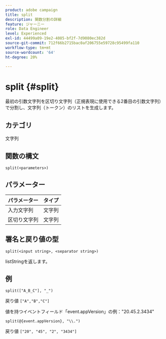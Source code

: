 ```yaml
---
product: adobe campaign
title: split
description: 関数分割の詳細
feature: ジャーニー
role: Data Engineer
level: Experienced
exl-id: 44499a09-19e2-4085-bf2f-7d9080ec382d
source-git-commit: 712f66b2715bac0af206755e59728c95499fa110
workflow-type: tm+mt
source-wordcount: '64'
ht-degree: 20%

---
```


# split {#split}

最初の引数文字列を区切り文字列（正規表現に使用できる2番目の引数文字列）で分割し、文字列（トークン）のリストを生成します。

## カテゴリ

文字列

## 関数の構文

`split(<parameters>)`

## パラメーター

| パラメーター | タイプ |
|-----------|------------------|
| 入力文字列 | 文字列 |
| 区切り文字列 | 文字列 |

## 署名と戻り値の型

`split(<input string>, <separator string>)`

listStringを返します。

## 例

`split(["A_B_C"], "_")`

戻り値 `["A","B","C"]`

値を持つイベントフィールド「event.appVersion」の例：&quot;20.45.2.3434&quot;

`split(@{event.appVersion}, "\\.")`

戻り値 `["20", "45", "2", "3434"]`
